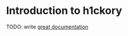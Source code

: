 # Introduction to h1ckory

TODO: write [great documentation](http://jacobian.org/writing/what-to-write/)
